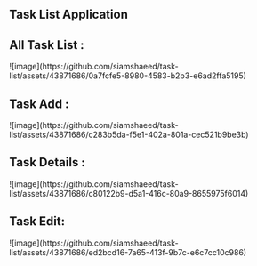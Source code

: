 <h2>Task List Application</h2> 
<h2>All Task List :</h2>
![image](https://github.com/siamshaeed/task-list/assets/43871686/0a7fcfe5-8980-4583-b2b3-e6ad2ffa5195)
<h2>Task Add :</h2>
![image](https://github.com/siamshaeed/task-list/assets/43871686/c283b5da-f5e1-402a-801a-cec521b9be3b)
<h2>Task Details :</h2>
![image](https://github.com/siamshaeed/task-list/assets/43871686/c80122b9-d5a1-416c-80a9-8655975f6014)
<h2>Task Edit:</h2>
![image](https://github.com/siamshaeed/task-list/assets/43871686/ed2bcd16-7a65-413f-9b7c-e6c7cc10c986)



